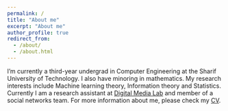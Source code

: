 ```yaml
---
permalink: /
title: "About me"
excerpt: "About me"
author_profile: true
redirect_from: 
  - /about/
  - /about.html
---
```

I’m currently a third-year undergrad in Computer Engineering at the Sharif University of Technology. I also have minoring in mathematics. My research interests include Machine learning theory, Information theory and Statistics. Currently I am a research assistant at <a href="http://dml.ir/">Digital Media Lab</a> and member of a social networks team. For more information about me, please check my <a href="https://pooyamoini.github.io/files/cv.pdf">CV</a>.